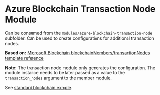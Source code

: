 # Azure Blockchain Transaction Node Module
Can be consumed from the `modules/azure-blockchain-transaction-node` subfolder. Can be used to create configurations for additional transaction nodes.

**Based on:** [Microsoft.Blockchain blockchainMembers/transactionNodes template reference](https://docs.microsoft.com/en-us/azure/templates/microsoft.blockchain/blockchainmembers/transactionnodes)

**Note:** The transaction node module only generates the configuration. The module instance needs to be later passed as a value to the `transaction_nodes` argument to the member module.

See [standard blockchain exmple](./examples/standard-blockchain).